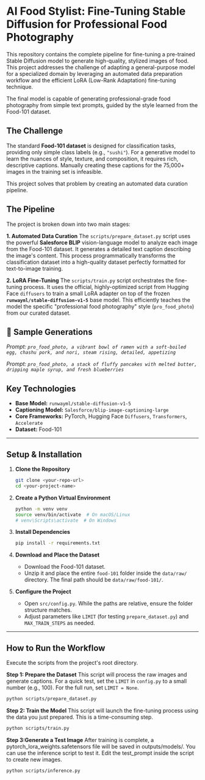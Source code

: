 # AI Food Stylist: Fine-Tuning Stable Diffusion for Professional Food Photography

This repository contains the complete pipeline for fine-tuning a pre-trained Stable Diffusion model to generate high-quality, stylized images of food. This project addresses the challenge of adapting a general-purpose model for a specialized domain by leveraging an automated data preparation workflow and the efficient LoRA (Low-Rank Adaptation) fine-tuning technique.

The final model is capable of generating professional-grade food photography from simple text prompts, guided by the style learned from the Food-101 dataset.

## The Challenge

The standard **Food-101 dataset** is designed for classification tasks, providing only simple class labels (e.g., `"sushi"`). For a generative model to learn the nuances of style, texture, and composition, it requires rich, descriptive captions. Manually creating these captions for the 75,000+ images in the training set is infeasible.

This project solves that problem by creating an automated data curation pipeline.

## The Pipeline

The project is broken down into two main stages:

**1. Automated Data Curation**
The `scripts/prepare_dataset.py` script uses the powerful **Salesforce BLIP** vision-language model to analyze each image from the Food-101 dataset. It generates a detailed text caption describing the image's content. This process programmatically transforms the classification dataset into a high-quality dataset perfectly formatted for text-to-image training.

**2. LoRA Fine-Tuning**
The `scripts/train.py` script orchestrates the fine-tuning process. It uses the official, highly-optimized script from Hugging Face `diffusers` to train a small LoRA adapter on top of the frozen **`runwayml/stable-diffusion-v1-5`** base model. This efficiently teaches the model the specific "professional food photography" style (`pro_food_photo`) from our curated dataset.

## 🍔 Sample Generations

*Prompt: `pro_food_photo, a vibrant bowl of ramen with a soft-boiled egg, chashu pork, and nori, steam rising, detailed, appetizing`*


*Prompt: `pro_food_photo, a stack of fluffy pancakes with melted butter, dripping maple syrup, and fresh blueberries`*


## Key Technologies

* **Base Model:** `runwayml/stable-diffusion-v1-5`
* **Captioning Model:** `Salesforce/blip-image-captioning-large`
* **Core Frameworks:** PyTorch, Hugging Face `Diffusers`, `Transformers`, `Accelerate`
* **Dataset:** Food-101

---

## Setup & Installation

1.  **Clone the Repository**
    ```bash
    git clone <your-repo-url>
    cd <your-project-name>
    ```

2.  **Create a Python Virtual Environment**
    ```bash
    python -m venv venv
    source venv/bin/activate  # On macOS/Linux
    # venv\Scripts\activate  # On Windows
    ```

3.  **Install Dependencies**
    ```bash
    pip install -r requirements.txt
    ```

4.  **Download and Place the Dataset**
    * Download the Food-101 dataset.
    * Unzip it and place the entire `food-101` folder inside the `data/raw/` directory. The final path should be `data/raw/food-101/`.

5.  **Configure the Project**
    * Open `src/config.py`. While the paths are relative, ensure the folder structure matches.
    * Adjust parameters like `LIMIT` (for testing `prepare_dataset.py`) and `MAX_TRAIN_STEPS` as needed.

---

## How to Run the Workflow

Execute the scripts from the project's root directory.

**Step 1: Prepare the Dataset**
This script will process the raw images and generate captions. For a quick test, set the `LIMIT` in `config.py` to a small number (e.g., 100). For the full run, set `LIMIT = None`.
```bash
python scripts/prepare_dataset.py
```

**Step 2: Train the Model**
This script will launch the fine-tuning process using the data you just prepared. This is a time-consuming step.
```bash
python scripts/train.py
```

**Step 3:Generate a Test Image**
After training is complete, a pytorch_lora_weights.safetensors file will be saved in outputs/models/. You can use the inference script to test it. Edit the test_prompt inside the script to create new images.
```bash
python scripts/inference.py
```
